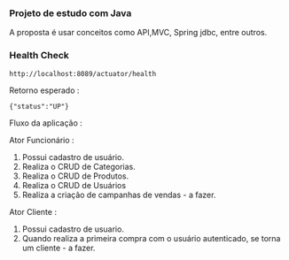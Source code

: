 ### Projeto de estudo com Java

A proposta é usar conceitos como API,MVC, Spring jdbc, entre outros.


### Health Check

```
http://localhost:8089/actuator/health
```

Retorno esperado :

```
{"status":"UP"}
```

Fluxo da aplicação : 

Ator Funcionário : 

1. Possui cadastro de usuário.
2. Realiza o CRUD de Categorias.
3. Realiza o CRUD de Produtos.
4. Realiza o CRUD de Usuários
5. Realiza a criação de campanhas de vendas - a fazer.


Ator Cliente : 

1. Possui cadastro de usuario.
2. Quando realiza a primeira compra com o usuário autenticado, se torna um cliente - a fazer.

